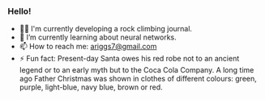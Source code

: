 ### Hello!

- 🧗🏻 I'm currently developing a rock climbing journal.
- 🌱 I’m currently learning about neural networks.
- 📫 How to reach me: ariggs7@gmail.com
- ⚡ Fun fact: Present-day Santa owes his red robe not to an ancient legend or to an early myth but to the Coca Cola Company. A long time ago Father Christmas was shown in clothes of different colours: green, purple, light-blue, navy blue, brown or red.

